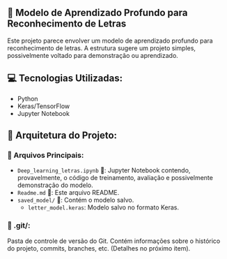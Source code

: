 ## 🧠 Modelo de Aprendizado Profundo para Reconhecimento de Letras

Este projeto parece envolver um modelo de aprendizado profundo para reconhecimento de letras. A estrutura sugere um projeto simples, possivelmente voltado para demonstração ou aprendizado.

## 💻 Tecnologias Utilizadas:

- Python
- Keras/TensorFlow 
- Jupyter Notebook 

## 📂 Arquitetura do Projeto:

### 📄 Arquivos Principais:

- `Deep_learning_letras.ipynb` 📒: Jupyter Notebook contendo, provavelmente, o código de treinamento, avaliação e possivelmente demonstração do modelo.
- `Readme.md` 📄: Este arquivo README.
- `saved_model/` 💾: Contém o modelo salvo.
    - `letter_model.keras`: Modelo salvo no formato Keras.

### 📁 .git/:

Pasta de controle de versão do Git. Contém informações sobre o histórico do projeto, commits, branches, etc. (Detalhes no próximo item).






